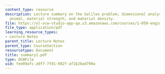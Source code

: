 ```yaml
---
content_type: resource
description: Lecture summary on the Galileo problem, dimensional analysis of an 'upscale'
  animal, material strength, and material density.
file: https://ol-ocw-studio-app-qa.s3.amazonaws.com/courses/1-050-engineering-mechanics-i-fall-2007/fee09afca9f77fd1982faf1b26ad790a_summary1.pdf
file_type: application/pdf
learning_resource_types:
- Lecture Notes
parent_title: Lecture Notes
parent_type: CourseSection
resourcetype: Document
title: summary1.pdf
type: OCWFile
uid: fee09afc-a9f7-7fd1-982f-af1b26ad790a
---
```

